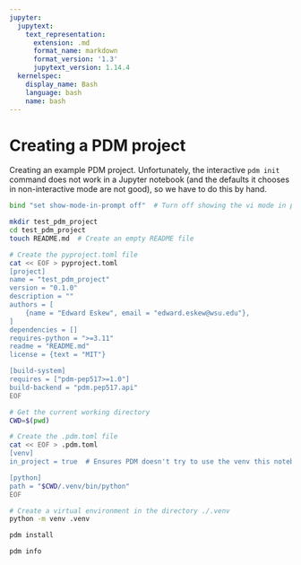```yaml
---
jupyter:
  jupytext:
    text_representation:
      extension: .md
      format_name: markdown
      format_version: '1.3'
      jupytext_version: 1.14.4
  kernelspec:
    display_name: Bash
    language: bash
    name: bash
---
```


# Creating a PDM project

Creating an example PDM project.  Unfortunately, the interactive `pdm init` command does not work in a Jupyter notebook (and the defaults it chooses in non-interactive mode are not good), so we have to do this by hand.

```bash
bind "set show-mode-in-prompt off"  # Turn off showing the vi mode in prompt, which clutters up the output here
```

```bash
mkdir test_pdm_project
cd test_pdm_project
touch README.md  # Create an empty README file
```

```bash
# Create the pyproject.toml file
cat << EOF > pyproject.toml
[project]
name = "test_pdm_project"
version = "0.1.0"
description = ""
authors = [
    {name = "Edward Eskew", email = "edward.eskew@wsu.edu"},
]
dependencies = []
requires-python = ">=3.11"
readme = "README.md"
license = {text = "MIT"}

[build-system]
requires = ["pdm-pep517>=1.0"]
build-backend = "pdm.pep517.api"
EOF
```

```bash
# Get the current working directory
CWD=$(pwd)

# Create the .pdm.toml file
cat << EOF > .pdm.toml
[venv]
in_project = true  # Ensures PDM doesn't try to use the venv this notebook is running in

[python]
path = "$CWD/.venv/bin/python"
EOF
```

```bash
# Create a virtual environment in the directory ./.venv
python -m venv .venv
```

```bash
pdm install
```

```bash
pdm info
```

```bash

```
